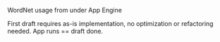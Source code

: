 WordNet usage from under App Engine

First draft requires as-is implementation, no optimization or refactoring needed. App runs == draft done.